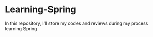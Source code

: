 # Learning-Spring
 In this repository, I'll store my codes and reviews during my process learning Spring
